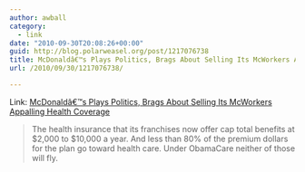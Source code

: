 ```yaml
---
author: awball
category:
  - link
date: "2010-09-30T20:08:26+00:00"
guid: http://blog.polarweasel.org/post/1217076738
title: McDonaldâ€™s Plays Politics, Brags About Selling Its McWorkers Appalling Health Coverage
url: /2010/09/30/1217076738/

---
```

Link: [McDonaldâ€™s Plays Politics, Brags About Selling Its McWorkers Appalling Health Coverage](http://blogs.forbes.com/davidwhelan/2010/09/29/mcdonalds-plays-politics-brags-about-selling-its-mcworkers-appalling-health-coverage/)

> The health insurance that its franchises now offer cap total benefits at $2,000 to $10,000 a year. And less than 80% of the premium dollars for the plan go toward health care. Under ObamaCare neither of those will fly.
